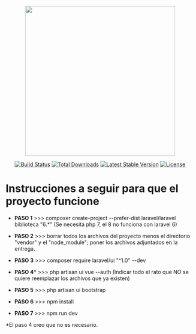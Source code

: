 <p align="center"><a href="https://laravel.com" target="_blank"><img src="https://raw.githubusercontent.com/laravel/art/master/logo-lockup/5%20SVG/2%20CMYK/1%20Full%20Color/laravel-logolockup-cmyk-red.svg" width="400"></a></p>

<p align="center">
<a href="https://travis-ci.org/laravel/framework"><img src="https://travis-ci.org/laravel/framework.svg" alt="Build Status"></a>
<a href="https://packagist.org/packages/laravel/framework"><img src="https://poser.pugx.org/laravel/framework/d/total.svg" alt="Total Downloads"></a>
<a href="https://packagist.org/packages/laravel/framework"><img src="https://poser.pugx.org/laravel/framework/v/stable.svg" alt="Latest Stable Version"></a>
<a href="https://packagist.org/packages/laravel/framework"><img src="https://poser.pugx.org/laravel/framework/license.svg" alt="License"></a>
</p>

# Instrucciones a seguir para que el proyecto funcione

- **PASO 1** >>> composer create-project --prefer-dist laravel/laravel biblioteca "6.*" (Se necesita php 7, el 8 no funciona con laravel 6)

- **PASO 2** >>> borrar todos los archivos del proyecto menos el directorio "vendor" y el "node_module"; poner los archivos adjuntados en la entrega.

- **PASO 3** >>> composer require laravel/ui "^1.0" --dev

- **PASO 4*** >>> php artisan ui vue --auth (Indicar todo el rato que NO se quiere reemplazar los archivos que ya existen)

- **PASO 5** >>> php artisan ui bootstrap

- **PASO 6** >>> npm install

- **PASO 7** >>> npm run dev

*El paso 4 creo que no es necesario.